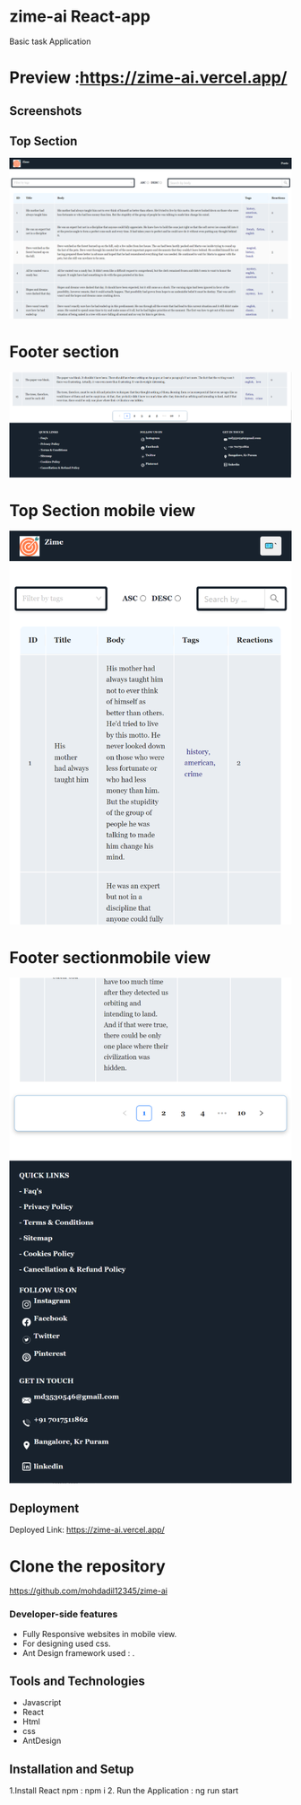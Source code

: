 # zime-ai React-app
Basic task Application

# Preview :https://zime-ai.vercel.app/

## Screenshots
## Top Section
![Screenshot 1](./react-task/src/assets/section1.png)
# Footer section
![Screenshot 1](./react-task/src/assets/footer.png)
# Top Section mobile view
![Screenshot 1](./react-task/src/assets/mbilesection1.png)
#  Footer sectionmobile view
![Screenshot 1](./react-task/src/assets/footermbile.png)


## Deployment

Deployed Link: https://zime-ai.vercel.app/

# Clone the repository

https://github.com/mohdadil12345/zime-ai



### Developer-side features

- Fully Responsive websites in mobile view.
- For designing used css.
- Ant Design framework used : .


## Tools and Technologies
- Javascript
- React
- Html
- css
- AntDesign

## Installation and Setup

1.Install React npm : npm i
2. Run the Application : ng run start


